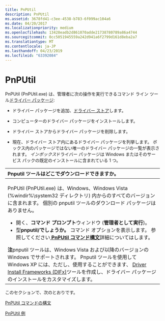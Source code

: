 ```yaml
---
title: PnPUtil
description: PnPUtil
ms.assetid: 3678fd41-c3ee-4538-b783-6f099ac104a6
ms.date: 04/20/2017
ms.localizationpriority: medium
ms.openlocfilehash: 13428eadb2d861070adde21738780789a86a4744
ms.sourcegitcommit: 0cc5051945559a242d941a6f2799d161d8eba2a7
ms.translationtype: MT
ms.contentlocale: ja-JP
ms.lasthandoff: 04/23/2019
ms.locfileid: "63392084"
---
```

# <a name="pnputil"></a>PnPUtil


PnPUtil (PnPUtil.exe) は、管理者に次の操作を実行できるコマンド ライン ツール[ドライバー パッケージ](https://msdn.microsoft.com/library/windows/hardware/ff544840):

-   ドライバー パッケージを追加、[ドライバー ストア](https://msdn.microsoft.com/library/windows/hardware/ff544868)します。

-   コンピューターのドライバー パッケージをインストールします。

-   ドライバー ストアからドライバー パッケージを削除します。

-   現在、ドライバー ストア内にあるドライバー パッケージを列挙します。 ボックス内のパッケージではない唯一のドライバー パッケージの一覧が表示されます。 *インボックス*ドライバー パッケージは Windows またはそのサービス パックの既定のインストールに含まれている 1 つ。

<table>
<colgroup>
<col width="100%" />
</colgroup>
<thead>
<tr class="header">
<th align="left">Pnputil ツールはどこでダウンロードできますか。</th>
</tr>
</thead>
<tbody>
<tr class="odd">
<td align="left"><p>PnPUtil (PnPUtil.exe) は、Windows、Windows Vista (%windir%\system32 ディレクトリ) 内からのすべてのバージョンに含まれます。 個別の pnputil ツールのダウンロード パッケージはありません。</p>
<ul>
<li>開く、<strong>コマンド プロンプト</strong>ウィンドウ (<strong>管理者として実行</strong>)。</li>
<li>型<strong>pnputil/でしょうか。</strong> コマンド オプションを表示します。 参照してください<a href="pnputil-command-syntax.md" data-raw-source="[&lt;strong&gt;PnPUtil Command Syntax&lt;/strong&gt;](pnputil-command-syntax.md)"> <strong>PnPUtil コマンド構文</strong></a>詳細についてはします。</li>
</ul>
<div class="alert">
<strong>注</strong>pnputil ツールは、Windows Vista および以降のバージョンの Windows でサポートされます。 Pnputil ツールを使用して Windows XP には、ただし、使用することができます、 <a href="https://msdn.microsoft.com/library/windows/hardware/ff544838" data-raw-source="[Driver Install Frameworks (DIFx)](https://msdn.microsoft.com/library/windows/hardware/ff544838)">Driver Install Frameworks (DIFx)</a>ツールを作成し、ドライバー パッケージのインストールをカスタマイズします。
</div>
<div>
 
</div></td>
</tr>
</tbody>
</table>

 

このセクションで、次のとおりです。

[PnPUtil コマンドの構文](pnputil-command-syntax.md)

[PnPUtil 例](pnputil-examples.md)

 

 





